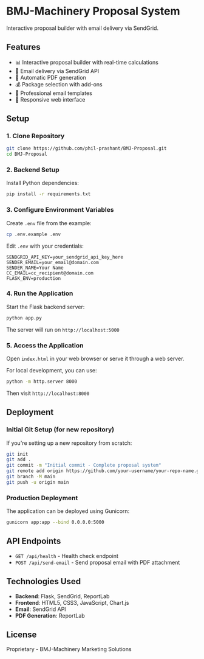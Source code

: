 # BMJ-Machinery Proposal System

Interactive proposal builder with email delivery via SendGrid.

## Features

- 📊 Interactive proposal builder with real-time calculations
- 📧 Email delivery via SendGrid API
- 📄 Automatic PDF generation
- 💰 Package selection with add-ons
- 🎨 Professional email templates
- 📱 Responsive web interface

## Setup

### 1. Clone Repository

```bash
git clone https://github.com/phil-prashant/BMJ-Proposal.git
cd BMJ-Proposal
```

### 2. Backend Setup

Install Python dependencies:

```bash
pip install -r requirements.txt
```

### 3. Configure Environment Variables

Create `.env` file from the example:

```bash
cp .env.example .env
```

Edit `.env` with your credentials:

```env
SENDGRID_API_KEY=your_sendgrid_api_key_here
SENDER_EMAIL=your_email@domain.com
SENDER_NAME=Your Name
CC_EMAIL=cc_recipient@domain.com
FLASK_ENV=production
```

### 4. Run the Application

Start the Flask backend server:

```bash
python app.py
```

The server will run on `http://localhost:5000`

### 5. Access the Application

Open `index.html` in your web browser or serve it through a web server.

For local development, you can use:

```bash
python -m http.server 8000
```

Then visit `http://localhost:8000`

## Deployment

### Initial Git Setup (for new repository)

If you're setting up a new repository from scratch:

```bash
git init
git add .
git commit -m "Initial commit - Complete proposal system"
git remote add origin https://github.com/your-username/your-repo-name.git
git branch -M main
git push -u origin main
```

### Production Deployment

The application can be deployed using Gunicorn:

```bash
gunicorn app:app --bind 0.0.0.0:5000
```

## API Endpoints

- `GET /api/health` - Health check endpoint
- `POST /api/send-email` - Send proposal email with PDF attachment

## Technologies Used

- **Backend**: Flask, SendGrid, ReportLab
- **Frontend**: HTML5, CSS3, JavaScript, Chart.js
- **Email**: SendGrid API
- **PDF Generation**: ReportLab

## License

Proprietary - BMJ-Machinery Marketing Solutions
